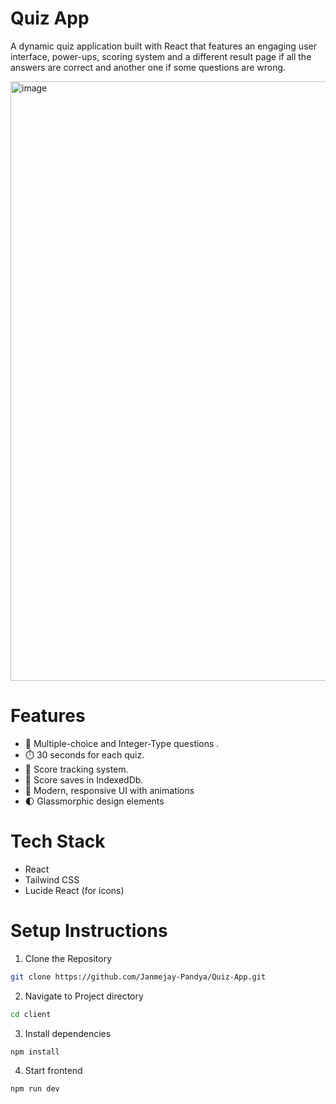 # Quiz App

A dynamic quiz application built with React that features an engaging user interface, power-ups, scoring system and a different result page if all the answers are correct and another one if some questions are wrong.

<img width="959" alt="image" src="https://github.com/user-attachments/assets/9b3be18b-b1f9-45c9-b668-d2d65533caa6" />


# Features

* 📝 Multiple-choice and Integer-Type questions .
* ⏱️ 30 seconds for each quiz.
* 🎯 Score tracking system.
* 💾 Score saves in IndexedDb.
* 🎨 Modern, responsive UI with animations
* 🌓 Glassmorphic design elements


# Tech Stack

* React
* Tailwind CSS
* Lucide React (for icons)

# Setup Instructions

1. Clone the Repository 
```bash
git clone https://github.com/Janmejay-Pandya/Quiz-App.git
```
2. Navigate to Project directory
```bash
cd client
```
3. Install dependencies
```
npm install
```
4. Start frontend
```bash
npm run dev 
```



